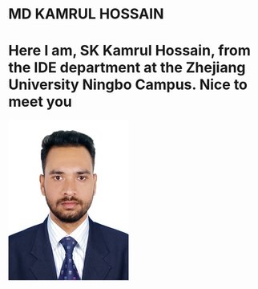 # MD KAMRUL HOSSAIN
# Here I am, SK Kamrul Hossain, from the IDE department at the Zhejiang University Ningbo Campus. Nice to meet you
![](image/photo.jpg)
